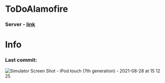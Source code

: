 # ToDoAlamofire
### Server - [link](https://github.com/egorskikh/Node.js-server-test)

# Info 
### Last commit:
![Simulator Screen Shot - iPod touch (7th generation) - 2021-08-28 at 15 12 25](https://user-images.githubusercontent.com/60622982/131217484-908fae06-0df2-4776-acd4-c84dbd3c95fc.png)

